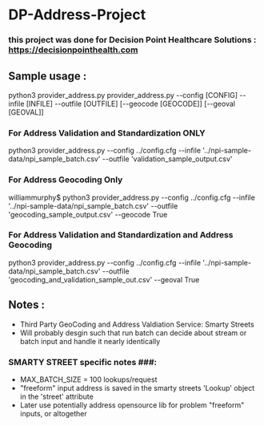 #  DP-Address-Project 
### this project was done for Decision Point Healthcare Solutions : https://decisionpointhealth.com ###

## Sample usage :
python3 provider_address.py provider_address.py --config [CONFIG] --infile [INFILE] --outfile
                           [OUTFILE] [--geocode [GEOCODE]] [--geoval [GEOVAL]]

### For Address Validation and Standardization ONLY ###
python3 provider_address.py --config ../config.cfg --infile '../npi-sample-data/npi_sample_batch.csv' --outfile 'validation_sample_output.csv' 

### For Address Geocoding Only ###
williammurphy$ python3 provider_address.py --config ../config.cfg --infile '../npi-sample-data/npi_sample_batch.csv' --outfile 'geocoding_sample_output.csv' --geocode True

### For Address Validation and Standardization and Address Geocoding ###
python3 provider_address.py --config ../config.cfg --infile '../npi-sample-data/npi_sample_batch.csv' --outfile 'geocoding_and_validation_sample_out.csv' --geoval True
    
## Notes :
 - Third Party GeoCoding and Address Valdiation Service: Smarty Streets 
  - Will probably desgin such that run batch can decide about stream or batch input and handle it
    nearly identically

### SMARTY STREET specific notes ###: 
 - MAX_BATCH_SIZE = 100 lookups/request
 - "freeform" input address is saved in the smarty streets 'Lookup' object in the 'street' attribute  
 -  Later use potentially address opensource lib for problem "freeform" inputs, or altogether

 